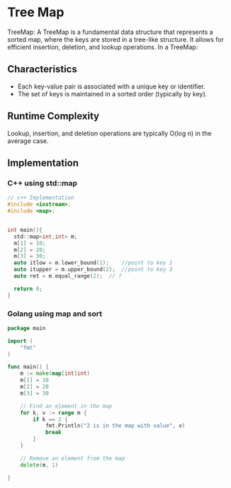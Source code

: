 # Tree Map

TreeMap: A TreeMap is a fundamental data structure that represents a sorted map, where the keys are stored in a tree-like structure. It allows for efficient insertion, deletion, and lookup operations.
In a TreeMap:

## Characteristics
- Each key-value pair is associated with a unique key or identifier.
- The set of keys is maintained in a sorted order (typically by key).

## Runtime Complexity
Lookup, insertion, and deletion operations are typically O(log n) in the average case.

## Implementation
### C++ using std::map
```c
// c++ Implementation
#include <iostream>;
#include <map>;


int main(){
  std::map<int,int> m;
  m[1] = 10;
  m[2] = 20;
  m[3] = 30;
  auto itlow = m.lower_bound(1);    //point to key 1
  auto itupper = m.upper_bound(2);  //point to key 3
  auto ret = m.equal_range(2);  // ?

  return 0;
}
```
### Golang using map and sort
```go
package main

import (
    "fmt"
)

func main() {
    m := make(map[int]int)
    m[1] = 10
    m[2] = 20
    m[3] = 30

    // Find an element in the map
    for k, v := range m {
        if k == 2 {
            fmt.Println("2 is in the map with value", v)
            break
        }
    }

    // Remove an element from the map
    delete(m, 1)

}
```
